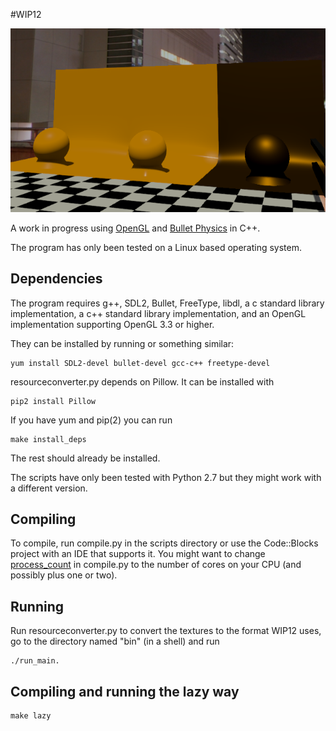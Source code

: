 #WIP12

![screenshot](https://raw.githubusercontent.com/pendingchaos/WIP12/master/screenshot.png)

A work in progress using [OpenGL](https://opengl.org) and [Bullet Physics](bulletphysics.org) in C++.

The program has only been tested on a Linux based operating system.

## Dependencies
The program requires g++, SDL2, Bullet, FreeType, libdl, a c standard library implementation, a c++ standard library implementation, and an OpenGL implementation supporting OpenGL 3.3 or higher.

They can be installed by running or something similar:
```shell
yum install SDL2-devel bullet-devel gcc-c++ freetype-devel
```

resourceconverter.py depends on Pillow. It can be installed with
```shell
pip2 install Pillow
```

If you have yum and pip(2) you can run
```shell
make install_deps
```

The rest should already be installed.

The scripts have only been tested with Python 2.7 but they might work with a different version.

## Compiling
To compile, run compile.py in the scripts directory or use the Code::Blocks project with an IDE that supports it.
You might want to change [process_count](https://github.com/pendingchaos/WIP12/blob/master/scripts/compile.py#L6) in compile.py to the number of cores on your CPU (and possibly plus one or two).

## Running
Run resourceconverter.py to convert the textures to the format WIP12 uses, go to the directory named "bin" (in a shell) and run
```shell
./run_main.
```

## Compiling and running the lazy way
```shell
make lazy
```
